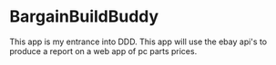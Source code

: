 # BargainBuildBuddy
This app is my entrance into DDD. This app will use the ebay api's to produce a report on a web app of pc parts prices.

